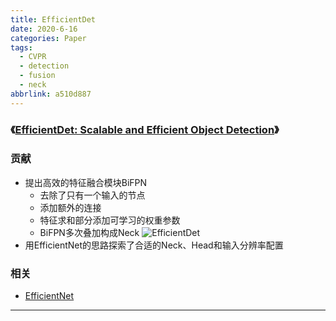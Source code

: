 ```yaml
---
title: EfficientDet
date: 2020-6-16
categories: Paper
tags:
  - CVPR
  - detection
  - fusion
  - neck
abbrlink: a510d887
---
```


### 《[EfficientDet: Scalable and Efficient Object Detection](https://openaccess.thecvf.com/content_CVPR_2020/papers/Tan_EfficientDet_Scalable_and_Efficient_Object_Detection_CVPR_2020_paper.pdf)》

<!-- more -->

### 贡献

- 提出高效的特征融合模块BiFPN
  - 去除了只有一个输入的节点
  - 添加额外的连接
  - 特征求和部分添加可学习的权重参数
  - BiFPN多次叠加构成Neck
  ![EfficientDet](EfficientDet.png)
- 用EfficientNet的思路探索了合适的Neck、Head和输入分辨率配置

### 相关

- [EfficientNet](http://blinging.xyz/posts/a8875d51.html)

---

